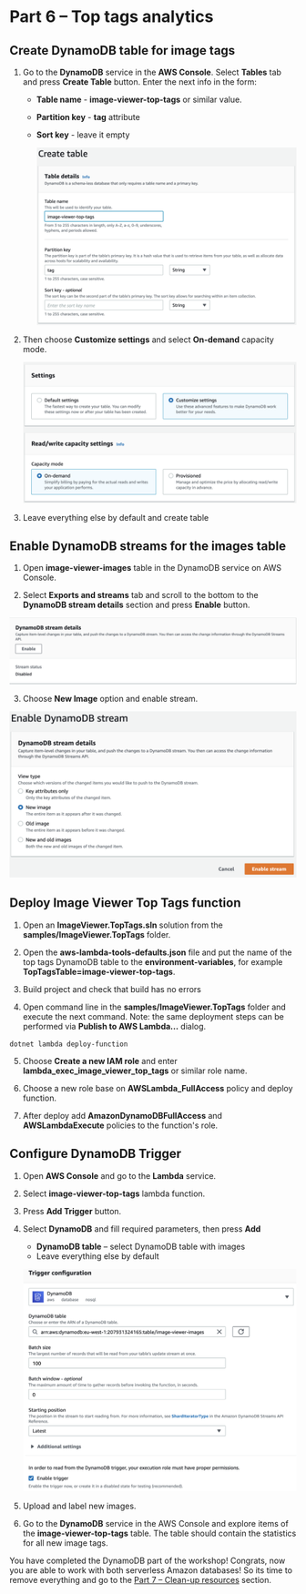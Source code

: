 # Part 6 – Top tags analytics

## Create DynamoDB table for image tags

1. Go to the **DynamoDB** service in the  **AWS Console**. Select **Tables** tab and press **Create Table** button. Enter the next info in the form:
   - **Table name** - **image-viewer-top-tags** or similar value.
   - **Partition key** - **tag** attribute
   - **Sort key** - leave it empty

     ![alt text](1.png)

2. Then choose **Customize settings** and select **On-demand** capacity mode.

     ![alt text](2.png)

3. Leave everything else by default and create table

## Enable DynamoDB streams for the images table

1. Open **image-viewer-images** table in the DynamoDB service on AWS Console.

2. Select **Exports and streams** tab and scroll to the bottom to the **DynamoDB stream details** section and press **Enable** button.

![alt text](3.png)

3. Choose **New Image** option and enable stream.

![alt text](4.png)

## Deploy Image Viewer Top Tags function

1. Open an **ImageViewer.TopTags.sln** solution from the **samples/ImageViewer.TopTags** folder.

2. Open the **aws-lambda-tools-defaults.json** file and put the name of the top tags DynamoDB table to the **environment-variables**, for example **TopTagsTable=image-viewer-top-tags**.

3. Build project and check that build has no errors

4. Open command line in the **samples/ImageViewer.TopTags** folder and execute the next command. Note: the same deployment steps can be performed via **Publish to AWS Lambda...** dialog.

```
dotnet lambda deploy-function
```

5. Choose **Create a new IAM role** and enter **lambda_exec_image_viewer_top_tags** or similar role name.

6. Choose a new role base on **AWSLambda_FullAccess** policy and deploy function.

7. After deploy add **AmazonDynamoDBFullAccess**  and **AWSLambdaExecute** policies to the function's role.

## Configure DynamoDB Trigger

1. Open **AWS Console** and go to the **Lambda** service.
2. Select **image-viewer-top-tags** lambda function.
3. Press **Add Trigger** button.
4. Select **DynamoDB** and fill required parameters, then press **Add**
    - **DynamoDB table** – select DynamoDB table with images
    - Leave everything else by default

     ![alt text](5.png)

5. Upload and label new images.
6. Go to the **DynamoDB** service in the AWS Console and explore items of the **image-viewer-top-tags** table. The table should contain the statistics for all new image tags.

You have completed the DynamoDB part of the workshop! Congrats, now you are able to work with both serverless Amazon databases! So its time to remove everything and go to the [Part 7 – Clean-up resources](../part7/part.md) section. 
